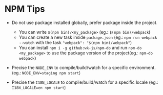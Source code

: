 # NPM Tips

* Do not use package installed globally, prefer package inside the project.
  * You can write `$(npm bin)/<my_package>` (eg.: `$(npm bin)/webpack`)
  * You can create a new task inside `package.json` (eg.: `npm run webpack --watch` with the task `"webpack": "$(npm bin)/webpack"`)
  * You can install `npm i -g github:wk-js/npm-do` and run `npm-do <my_package>` to use the package version of the project(eg.: `npm-do webpack`)

* Precise the `NODE_ENV` to compile/build/watch for a specific environment. (eg.: `NODE_ENV=staging npm start`)

* Precise the `I18N_LOCALE` to compile/build/watch for a specific locale (eg.: `I18N_LOCALE=en npm start`)
